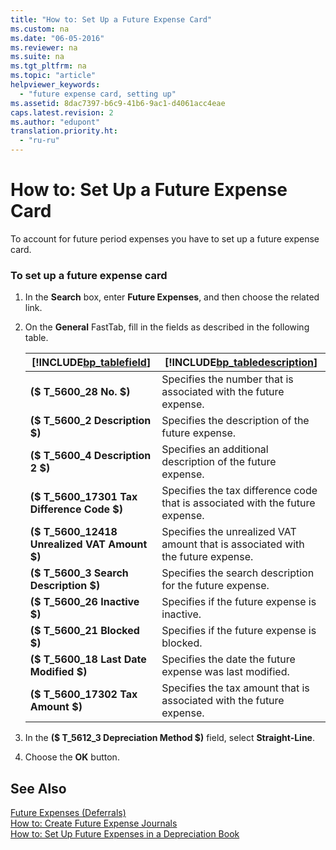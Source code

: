 ```yaml
---
title: "How to: Set Up a Future Expense Card"
ms.custom: na
ms.date: "06-05-2016"
ms.reviewer: na
ms.suite: na
ms.tgt_pltfrm: na
ms.topic: "article"
helpviewer_keywords: 
  - "future expense card, setting up"
ms.assetid: 8dac7397-b6c9-41b6-9ac1-d4061acc4eae
caps.latest.revision: 2
ms.author: "edupont"
translation.priority.ht: 
  - "ru-ru"
---
```

# How to: Set Up a Future Expense Card
To account for future period expenses you have to set up a future expense card.  
  
### To set up a future expense card  
  
1.  In the **Search** box, enter **Future Expenses**, and then choose the related link.  
  
2.  On the **General** FastTab, fill in the fields as described in the following table.  
  
    |[!INCLUDE[bp_tablefield](../../ApplicationDesign/includes/bp_tablefield_md.md)]|[!INCLUDE[bp_tabledescription](../../ApplicationDesign/includes/bp_tabledescription_md.md)]|  
    |---------------------------------|---------------------------------------|  
    |**\($ T\_5600\_28 No. $\)**|Specifies the number that is associated with the future expense.|  
    |**\($ T\_5600\_2 Description $\)**|Specifies the description of the future expense.|  
    |**\($ T\_5600\_4 Description 2 $\)**|Specifies an additional description of the future expense.|  
    |**\($ T\_5600\_17301 Tax Difference Code $\)**|Specifies the tax difference code that is associated with the future expense.|  
    |**\($ T\_5600\_12418 Unrealized VAT Amount $\)**|Specifies the unrealized VAT amount that is associated with the future expense.|  
    |**\($ T\_5600\_3 Search Description $\)**|Specifies the search description for the future expense.|  
    |**\($ T\_5600\_26 Inactive $\)**|Specifies if the future expense is inactive.|  
    |**\($ T\_5600\_21 Blocked $\)**|Specifies if the future expense is blocked.|  
    |**\($ T\_5600\_18 Last Date Modified $\)**|Specifies the date the future expense was last modified.|  
    |**\($ T\_5600\_17302 Tax Amount $\)**|Specifies the tax amount that is associated with the future expense.|  
  
3.  In the **\($ T\_5612\_3 Depreciation Method $\)** field, select **Straight\-Line**.  
  
4.  Choose the **OK** button.  
  
## See Also  
 [Future Expenses \(Deferrals\)](../../LocalFunctionalityForMicrosoftDynamicsNav2016/Russia/future-expenses-deferrals-.md)   
 [How to: Create Future Expense Journals](../../LocalFunctionalityForMicrosoftDynamicsNav2016/Russia/how-to-create-future-expense-journals.md)   
 [How to: Set Up Future Expenses in a Depreciation Book](../../LocalFunctionalityForMicrosoftDynamicsNav2016/Russia/how-to-set-up-future-expenses-in-a-depreciation-book.md)